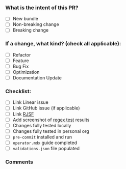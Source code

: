 <!--
This template is intended for use by Massdriver employees. Below are tasks and questions that should be answered that fit best practices of bundle development.

This template also provides reviewers information about the bundle without feeling like they need to dig through the code or ask a bunch of questions to understand the intent of the PR.

Please review our bundle building guidelines for best practices:
https://massdriver.slab.com/posts/building-a-bundle-709psub6#hcrse-building
-->

### What is the intent of this PR?

- [ ] New bundle
- [ ] Non-breaking change
- [ ] Breaking change

### If a change, what kind? (check all applicable):

- [ ] Refactor
- [ ] Feature
- [ ] Bug Fix
- [ ] Optimization
- [ ] Documentation Update

### Checklist:
<!-- Not every PR will check every box, this is a list of reminders to help make sure you don't forget anything. -->

- [ ] Link Linear issue
- [ ] Link GitHub issue (if applicable)
- [ ] Link [RJSF](https://rjsf-team.github.io/react-jsonschema-form/)
- [ ] Add screenshot of [regex test](https://regex101.com/) results
- [ ] Changes fully tested locally
- [ ] Changes fully tested in personal org
- [ ] `pre-commit` installed and run
- [ ] `operator.mdx` guide completed
- [ ] `validations.json` file populated

### Comments
<!-- Provide any additional comments about design decisions, potential breaking changes, source material, and any other information a reviewer may need to review your PR. -->

